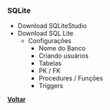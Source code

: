### SQLite

- Download SQLiteStudio  
- Download SQL Lite  
	- Configurações  
		- Nome do Banco  
		- Criando usuários  
		- Tabelas  
		- PK / FK  
		- Procedures / Funções  
		- Triggers  


[**Voltar**](database.md)
